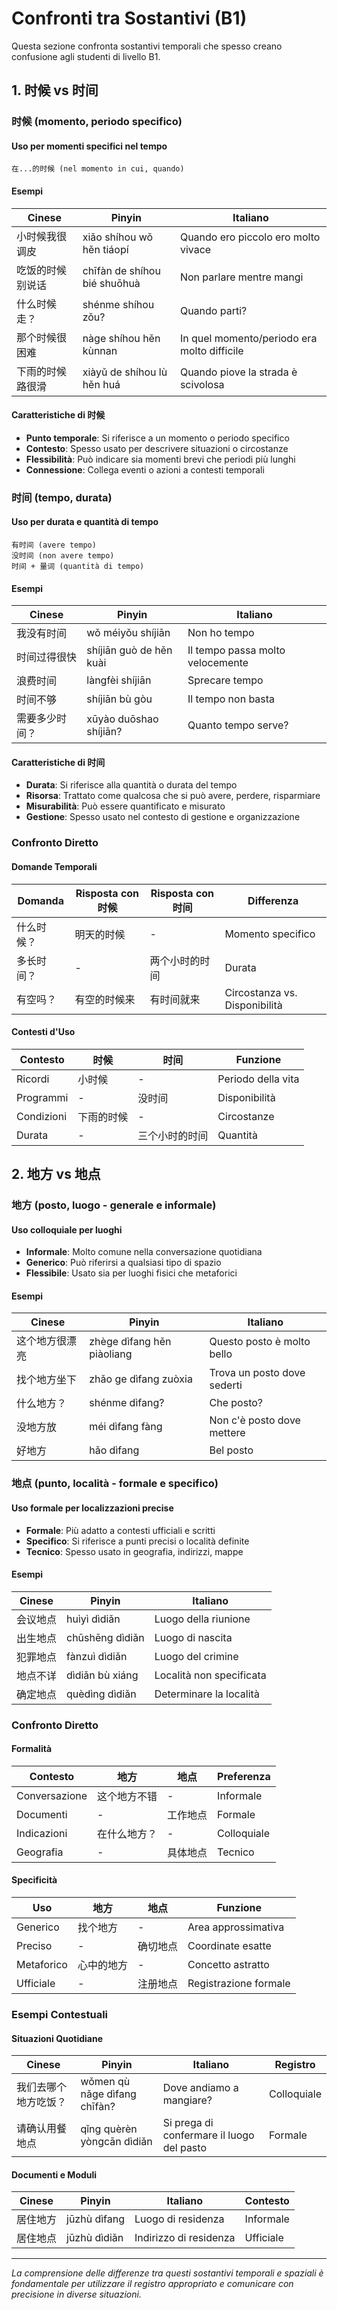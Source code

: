 # Confronti tra Sostantivi (B1)

Questa sezione confronta sostantivi temporali che spesso creano confusione agli studenti di livello B1.

## 1. 时候 vs 时间

### 时候 (momento, periodo specifico)

#### Uso per momenti specifici nel tempo

```
在...的时候 (nel momento in cui, quando)
```

#### Esempi

| Cinese | Pinyin | Italiano |
|--------|--------|----------|
| 小时候我很调皮 | xiǎo shíhou wǒ hěn tiáopí | Quando ero piccolo ero molto vivace |
| 吃饭的时候别说话 | chīfàn de shíhou bié shuōhuà | Non parlare mentre mangi |
| 什么时候走？ | shénme shíhou zǒu? | Quando parti? |
| 那个时候很困难 | nàge shíhou hěn kùnnan | In quel momento/periodo era molto difficile |
| 下雨的时候路很滑 | xiàyǔ de shíhou lù hěn huá | Quando piove la strada è scivolosa |

#### Caratteristiche di 时候

- **Punto temporale**: Si riferisce a un momento o periodo specifico
- **Contesto**: Spesso usato per descrivere situazioni o circostanze
- **Flessibilità**: Può indicare sia momenti brevi che periodi più lunghi
- **Connessione**: Collega eventi o azioni a contesti temporali

### 时间 (tempo, durata)

#### Uso per durata e quantità di tempo

```
有时间 (avere tempo)
没时间 (non avere tempo)
时间 + 量词 (quantità di tempo)
```

#### Esempi

| Cinese | Pinyin | Italiano |
|--------|--------|----------|
| 我没有时间 | wǒ méiyǒu shíjiān | Non ho tempo |
| 时间过得很快 | shíjiān guò de hěn kuài | Il tempo passa molto velocemente |
| 浪费时间 | làngfèi shíjiān | Sprecare tempo |
| 时间不够 | shíjiān bù gòu | Il tempo non basta |
| 需要多少时间？ | xūyào duōshao shíjiān? | Quanto tempo serve? |

#### Caratteristiche di 时间

- **Durata**: Si riferisce alla quantità o durata del tempo
- **Risorsa**: Trattato come qualcosa che si può avere, perdere, risparmiare
- **Misurabilità**: Può essere quantificato e misurato
- **Gestione**: Spesso usato nel contesto di gestione e organizzazione

### Confronto Diretto

#### Domande Temporali

| Domanda | Risposta con 时候 | Risposta con 时间 | Differenza |
|---------|------------------|------------------|-----------|
| 什么时候？| 明天的时候 | - | Momento specifico |
| 多长时间？| - | 两个小时的时间 | Durata |
| 有空吗？ | 有空的时候来 | 有时间就来 | Circostanza vs. Disponibilità |

#### Contesti d'Uso

| Contesto | 时候 | 时间 | Funzione |
|----------|------|------|---------|
| Ricordi | 小时候 | - | Periodo della vita |
| Programmi | - | 没时间 | Disponibilità |
| Condizioni | 下雨的时候 | - | Circostanze |
| Durata | - | 三个小时的时间 | Quantità |

## 2. 地方 vs 地点

### 地方 (posto, luogo - generale e informale)

#### Uso colloquiale per luoghi

- **Informale**: Molto comune nella conversazione quotidiana
- **Generico**: Può riferirsi a qualsiasi tipo di spazio
- **Flessibile**: Usato sia per luoghi fisici che metaforici

#### Esempi

| Cinese | Pinyin | Italiano |
|--------|--------|----------|
| 这个地方很漂亮 | zhège dìfang hěn piàoliang | Questo posto è molto bello |
| 找个地方坐下 | zhǎo ge dìfang zuòxia | Trova un posto dove sederti |
| 什么地方？ | shénme dìfang? | Che posto? |
| 没地方放 | méi dìfang fàng | Non c'è posto dove mettere |
| 好地方 | hǎo dìfang | Bel posto |

### 地点 (punto, località - formale e specifico)

#### Uso formale per localizzazioni precise

- **Formale**: Più adatto a contesti ufficiali e scritti
- **Specifico**: Si riferisce a punti precisi o località definite
- **Tecnico**: Spesso usato in geografia, indirizzi, mappe

#### Esempi

| Cinese | Pinyin | Italiano |
|--------|--------|----------|
| 会议地点 | huìyì dìdiǎn | Luogo della riunione |
| 出生地点 | chūshēng dìdiǎn | Luogo di nascita |
| 犯罪地点 | fànzuì dìdiǎn | Luogo del crimine |
| 地点不详 | dìdiǎn bù xiáng | Località non specificata |
| 确定地点 | quèdìng dìdiǎn | Determinare la località |

### Confronto Diretto

#### Formalità

| Contesto | 地方 | 地点 | Preferenza |
|----------|------|------|-----------|
| Conversazione | 这个地方不错 | - | Informale |
| Documenti | - | 工作地点 | Formale |
| Indicazioni | 在什么地方？ | - | Colloquiale |
| Geografia | - | 具体地点 | Tecnico |

#### Specificità

| Uso | 地方 | 地点 | Funzione |
|-----|------|------|---------|
| Generico | 找个地方 | - | Area approssimativa |
| Preciso | - | 确切地点 | Coordinate esatte |
| Metaforico | 心中的地方 | - | Concetto astratto |
| Ufficiale | - | 注册地点 | Registrazione formale |

### Esempi Contestuali

#### Situazioni Quotidiane

| Cinese | Pinyin | Italiano | Registro |
|--------|--------|----------|----------|
| 我们去哪个地方吃饭？ | wǒmen qù nǎge dìfang chīfàn? | Dove andiamo a mangiare? | Colloquiale |
| 请确认用餐地点 | qǐng quèrèn yòngcān dìdiǎn | Si prega di confermare il luogo del pasto | Formale |

#### Documenti e Moduli

| Cinese | Pinyin | Italiano | Contesto |
|--------|--------|----------|----------|
| 居住地方 | jūzhù dìfang | Luogo di residenza | Informale |
| 居住地点 | jūzhù dìdiǎn | Indirizzo di residenza | Ufficiale |

---

*La comprensione delle differenze tra questi sostantivi temporali e spaziali è fondamentale per utilizzare il registro appropriato e comunicare con precisione in diverse situazioni.*
